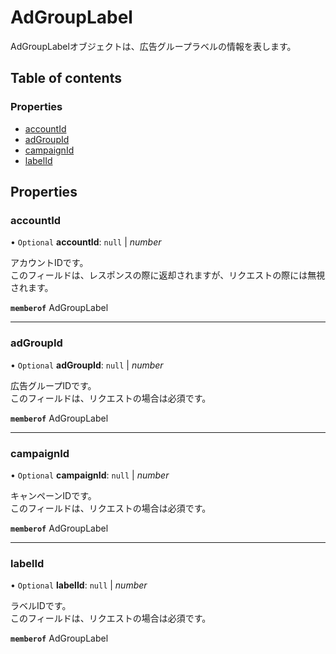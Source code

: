# AdGroupLabel


<div lang=\"ja\">AdGroupLabelオブジェクトは、広告グループラベルの情報を表します。</div> 

## Table of contents

### Properties

- [accountId](adgrouplabel.md#accountid)
- [adGroupId](adgrouplabel.md#adgroupid)
- [campaignId](adgrouplabel.md#campaignid)
- [labelId](adgrouplabel.md#labelid)

## Properties

### accountId

• `Optional` **accountId**: ``null`` \| *number*

<div lang=\"ja\"> アカウントIDです。<br> このフィールドは、レスポンスの際に返却されますが、リクエストの際には無視されます。 </div> 

**`memberof`** AdGroupLabel

___

### adGroupId

• `Optional` **adGroupId**: ``null`` \| *number*

<div lang=\"ja\"> 広告グループIDです。<br> このフィールドは、リクエストの場合は必須です。 </div> 

**`memberof`** AdGroupLabel

___

### campaignId

• `Optional` **campaignId**: ``null`` \| *number*

<div lang=\"ja\"> キャンペーンIDです。<br> このフィールドは、リクエストの場合は必須です。 </div> 

**`memberof`** AdGroupLabel

___

### labelId

• `Optional` **labelId**: ``null`` \| *number*

<div lang=\"ja\"> ラベルIDです。<br> このフィールドは、リクエストの場合は必須です。 </div> 

**`memberof`** AdGroupLabel
